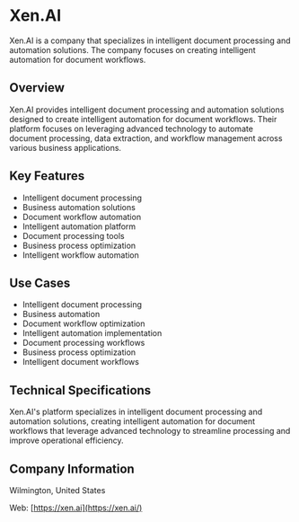 # Xen.AI

Xen.AI is a company that specializes in intelligent document processing and automation solutions. The company focuses on creating intelligent automation for document workflows.

## Overview

Xen.AI provides intelligent document processing and automation solutions designed to create intelligent automation for document workflows. Their platform focuses on leveraging advanced technology to automate document processing, data extraction, and workflow management across various business applications.

## Key Features

- Intelligent document processing
- Business automation solutions
- Document workflow automation
- Intelligent automation platform
- Document processing tools
- Business process optimization
- Intelligent workflow automation

## Use Cases

- Intelligent document processing
- Business automation
- Document workflow optimization
- Intelligent automation implementation
- Document processing workflows
- Business process optimization
- Intelligent document workflows

## Technical Specifications

Xen.AI's platform specializes in intelligent document processing and automation solutions, creating intelligent automation for document workflows that leverage advanced technology to streamline processing and improve operational efficiency.

## Company Information

Wilmington, United States

Web: [https://xen.ai](https://xen.ai/) 